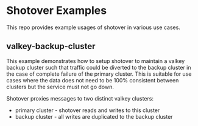 # Shotover Examples

This repo provides example usages of shotover in various use cases.

## valkey-backup-cluster

This example demonstrates how to setup shotover to maintain a valkey backup cluster such that traffic could be diverted to the backup cluster in the case of complete failure of the primary cluster.
This is suitable for use cases where the data does not need to be 100% consistent between clusters but the service must not go down.

Shotover proxies messages to two distinct valkey clusters:

* primary cluster - shotover reads and writes to this cluster
* backup cluster - all writes are duplicated to the backup cluster
